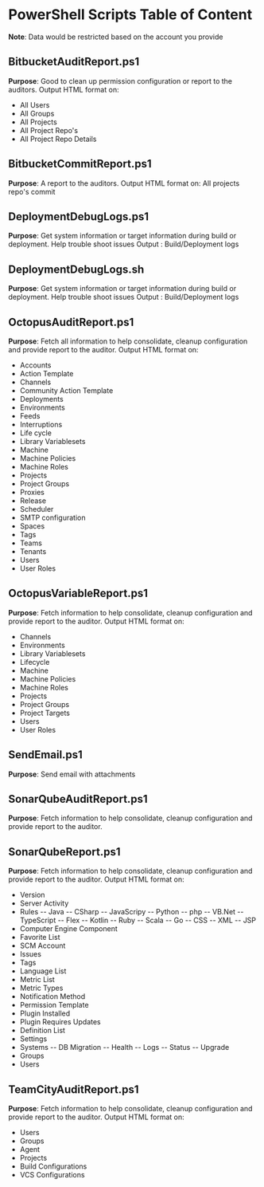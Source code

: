 # PowerShell Scripts Table of Content
**Note**: Data would be restricted based on the account you provide

## BitbucketAuditReport.ps1
**Purpose**: Good to clean up permission configuration or report to the auditors.
Output HTML format on:
 - All Users
 - All Groups
 - All Projects
 - All Project Repo's
 - All Project Repo Details


## BitbucketCommitReport.ps1
**Purpose**: A report to the auditors.
Output HTML format on:
All projects repo's commit

## DeploymentDebugLogs.ps1
**Purpose**: Get system information or target information during build or deployment. Help trouble shoot issues
Output : Build/Deployment logs

## DeploymentDebugLogs.sh
**Purpose**: Get system information or target information during build or deployment. Help trouble shoot issues
Output : Build/Deployment logs


## OctopusAuditReport.ps1
**Purpose**: Fetch all information to help consolidate, cleanup configuration and provide report to the auditor.
Output HTML format on:
 - Accounts
 - Action Template
 - Channels
 - Community Action Template
 - Deployments
 - Environments
 - Feeds
 - Interruptions
 - Life cycle
 - Library Variablesets
 - Machine 
 - Machine Policies
 - Machine Roles
 - Projects
 - Project Groups
 - Proxies
 - Release
 - Scheduler
 - SMTP configuration
 - Spaces
 - Tags
 - Teams
 - Tenants
 - Users
 - User Roles

## OctopusVariableReport.ps1
**Purpose**: Fetch information to help consolidate, cleanup configuration and provide report to the auditor.
Output HTML format on:
 - Channels
 - Environments
 - Library Variablesets
 - Lifecycle
 - Machine 
 - Machine Policies
 - Machine Roles
 - Projects
 - Project Groups
 - Project Targets
 - Users
 - User Roles

## SendEmail.ps1
**Purpose**: Send email with attachments

## SonarQubeAuditReport.ps1
**Purpose**: Fetch information to help consolidate, cleanup configuration and provide report to the auditor.

## SonarQubeReport.ps1
**Purpose**: Fetch information to help consolidate, cleanup configuration and provide report to the auditor.
Output HTML format on:
 - Version
 - Server Activity
 - Rules
 -- Java
 -- CSharp
 -- JavaScripy
 -- Python
 -- php
 -- VB.Net
 -- TypeScript
 -- Flex
 -- Kotlin
 -- Ruby
 -- Scala
 -- Go
 -- CSS
 -- XML
 -- JSP
 - Computer Engine Component
 - Favorite List
 - SCM Account
 - Issues
 - Tags
 - Language List
 - Metric List
 - Metric Types
 - Notification Method
 - Permission Template
 - Plugin Installed
 - Plugin Requires Updates
 - Definition List
 - Settings
 - Systems
 -- DB Migration
 -- Health
 -- Logs
 -- Status
 -- Upgrade
 - Groups
 - Users

## TeamCityAuditReport.ps1
**Purpose**: Fetch information to help consolidate, cleanup configuration and provide report to the auditor.
Output HTML format on:
 - Users
 - Groups
 - Agent
 - Projects
 - Build Configurations
 - VCS Configurations
